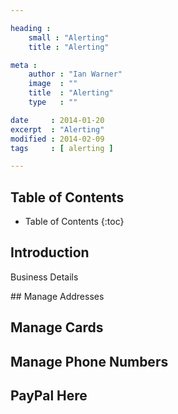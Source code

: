 ```yaml
---

heading :
    small : "Alerting"
    title : "Alerting"

meta :
    author : "Ian Warner"
    image  : ""
    title  : "Alerting"
    type   : ""

date     : 2014-01-20
excerpt  : "Alerting"
modified : 2014-02-09
tags     : [ alerting ]

---
```


## Table of Contents
* Table of Contents
{:toc}

## Introduction
Business Details

## Manage Addresses

## Manage Cards

## Manage Phone Numbers

## PayPal Here

[PayPal]:https://www.paypal.com
[PayPal Developer]:https://developer.paypal.com/
[PayPal Here]:https://www.paypal.com/uk/webapps/mpp/how-to-use-paypal-here